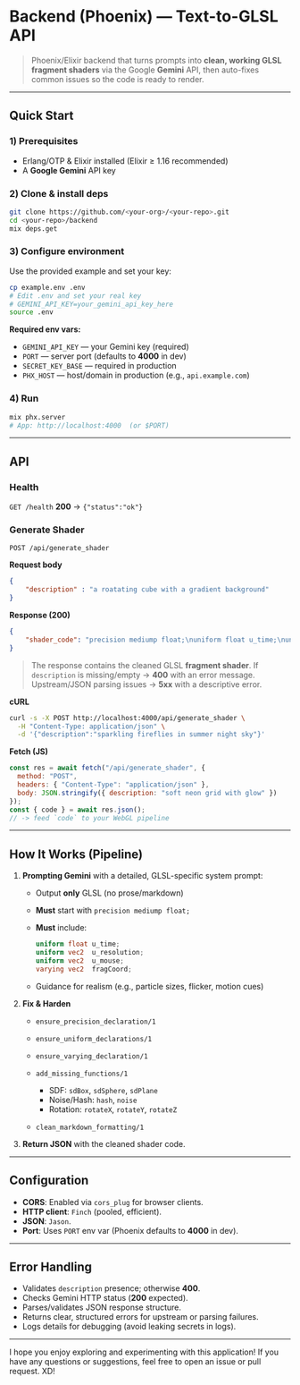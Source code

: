  
#   Backend (Phoenix) — Text-to-GLSL API

> Phoenix/Elixir backend that turns prompts into **clean, working GLSL fragment shaders** via the Google **Gemini** API, then auto-fixes common issues so the code is ready to render.

 
---

## Quick Start

### 1) Prerequisites

* Erlang/OTP & Elixir installed (Elixir ≥ 1.16 recommended)
* A **Google Gemini** API key

### 2) Clone & install deps

```bash
git clone https://github.com/<your-org>/<your-repo>.git
cd <your-repo>/backend
mix deps.get
```

### 3) Configure environment

Use the provided example and set your key:

```bash
cp example.env .env
# Edit .env and set your real key
# GEMINI_API_KEY=your_gemini_api_key_here
source .env
```

**Required env vars:**

* `GEMINI_API_KEY` — your Gemini key (required)
* `PORT` — server port (defaults to **4000** in dev)
* `SECRET_KEY_BASE` — required in production
* `PHX_HOST` — host/domain in production (e.g., `api.example.com`)

### 4) Run

```bash
mix phx.server
# App: http://localhost:4000  (or $PORT)
```

---

## API

### Health

`GET /health`
**200** → `{"status":"ok"}`

### Generate Shader

`POST /api/generate_shader`

**Request body**

```json
{
    "description" : "a roatating cube with a gradient background"
}
```

**Response (200)**

```json
{
    "shader_code": "precision mediump float;\nuniform float u_time;\nuniform vec2 u_resolution;\nuniform vec2 u_mouse;\nvarying vec2 fragCoord;\n\nfloat sdCube(vec3 p, vec3 b) {\n  vec3 q = abs(p) - b;\n  return length(max(q,0.0)) + min(max(q.x,max(q.y,q.z)),0.0);\n}\n\nvoid main() {\n  vec2 uv = fragCoord.xy / u_resolution.xy;\n  uv -= 0.5;\n  uv.x *= u_resolution.x/u_resolution.y;\n\n  vec3 col = vec3(uv.y*0.5+0.5, uv.y*0.5, uv.x*0.5+0.5);\n\n  vec3 pos = vec3(uv,0.0);\n  mat2 rot = mat2(cos(u_time), -sin(u_time), sin(u_time), cos(u_time));\n  pos.xy = rot * pos.xy;\n\n  float d = sdCube(pos, vec3(0.2,0.2,0.2));\n  float cube = smoothstep(0.01, 0.0, d);\n  col = mix(col, vec3(1.0,0.5,0.2), cube);\n\n  gl_FragColor = vec4(col, 1.0);\n}"
}
```

> The response contains the cleaned GLSL **fragment shader**.
> If `description` is missing/empty → **400** with an error message.
> Upstream/JSON parsing issues → **5xx** with a descriptive error.

**cURL**

```bash
curl -s -X POST http://localhost:4000/api/generate_shader \
  -H "Content-Type: application/json" \
  -d '{"description":"sparkling fireflies in summer night sky"}'
```

**Fetch (JS)**

```js
const res = await fetch("/api/generate_shader", {
  method: "POST",
  headers: { "Content-Type": "application/json" },
  body: JSON.stringify({ description: "soft neon grid with glow" })
});
const { code } = await res.json();
// -> feed `code` to your WebGL pipeline
```

---

## How It Works (Pipeline)

1. **Prompting Gemini** with a detailed, GLSL-specific system prompt:

   * Output **only** GLSL (no prose/markdown)
   * **Must** start with `precision mediump float;`
   * **Must** include:

     ```glsl
     uniform float u_time;
     uniform vec2  u_resolution;
     uniform vec2  u_mouse;
     varying vec2  fragCoord;
     ```
   * Guidance for realism (e.g., particle sizes, flicker, motion cues)

2. **Fix & Harden**

   * `ensure_precision_declaration/1`
   * `ensure_uniform_declarations/1`
   * `ensure_varying_declaration/1`
   * `add_missing_functions/1`

     * SDF: `sdBox`, `sdSphere`, `sdPlane`
     * Noise/Hash: `hash`, `noise`
     * Rotation: `rotateX`, `rotateY`, `rotateZ`
   * `clean_markdown_formatting/1`

3. **Return JSON** with the cleaned shader code.

---

## Configuration

* **CORS**: Enabled via `cors_plug` for browser clients.
* **HTTP client**: `Finch` (pooled, efficient).
* **JSON**: `Jason`.
* **Port**: Uses `PORT` env var (Phoenix defaults to **4000** in dev).
--- 

## Error Handling

* Validates `description` presence; otherwise **400**.
* Checks Gemini HTTP status (**200** expected).
* Parses/validates JSON response structure.
* Returns clear, structured errors for upstream or parsing failures.
* Logs details for debugging (avoid leaking secrets in logs).

---

 

 
 

 
 


I hope you enjoy exploring and experimenting with this application\! If you have any questions or suggestions, feel free to open an issue or pull request. XD!
